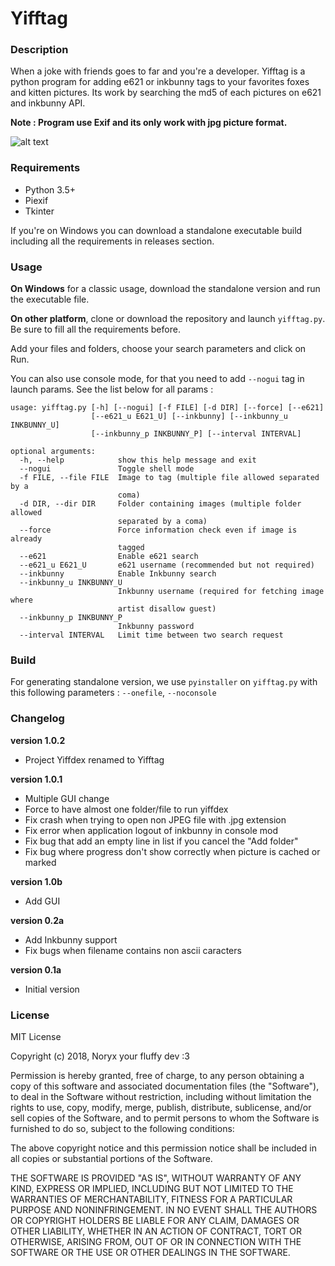 # Yifftag

### Description

When a joke with friends goes to far and you're a developer. Yifftag is a python program for adding e621 or inkbunny tags to your favorites foxes and kitten pictures. Its work by searching the md5 of each pictures on e621 and inkbunny API.

**Note : Program use Exif and its only work with jpg picture format.**

![alt text](http://image.noelshack.com/fichiers/2019/01/5/1546609791-yifftag.jpg "Yifftag")

### Requirements

* Python 3.5+
* Piexif
* Tkinter

If you're on Windows you can download a standalone executable build including all the requirements in releases section.

### Usage

**On Windows** for a classic usage, download the standalone version and run the executable file.

**On other platform**, clone or download the repository and launch `yifftag.py`. Be sure to fill all the requirements before.

Add your files and folders, choose your search parameters and click on Run.

You can also use console mode, for that you need to add `--nogui` tag in launch params. See the list below for all params :

```
usage: yifftag.py [-h] [--nogui] [-f FILE] [-d DIR] [--force] [--e621]
                  [--e621_u E621_U] [--inkbunny] [--inkbunny_u INKBUNNY_U]
                  [--inkbunny_p INKBUNNY_P] [--interval INTERVAL]

optional arguments:
  -h, --help            show this help message and exit
  --nogui               Toggle shell mode
  -f FILE, --file FILE  Image to tag (multiple file allowed separated by a
                        coma)
  -d DIR, --dir DIR     Folder containing images (multiple folder allowed
                        separated by a coma)
  --force               Force information check even if image is already
                        tagged
  --e621                Enable e621 search
  --e621_u E621_U       e621 username (recommended but not required)
  --inkbunny            Enable Inkbunny search
  --inkbunny_u INKBUNNY_U
                        Inkbunny username (required for fetching image where
                        artist disallow guest)
  --inkbunny_p INKBUNNY_P
                        Inkbunny password
  --interval INTERVAL   Limit time between two search request
```

### Build

For generating standalone version, we use `pyinstaller` on `yifftag.py` with this following parameters : `--onefile`, `--noconsole`

### Changelog

**version 1.0.2**
* Project Yiffdex renamed to Yifftag

**version 1.0.1**
* Multiple GUI change
* Force to have almost one folder/file to run yiffdex
* Fix crash when trying to open non JPEG file with .jpg extension
* Fix error when application logout of inkbunny in console mod
* Fix bug that add an empty line in list if you cancel the "Add folder"
* Fix bug where progress don't show correctly when picture is cached or marked

**version 1.0b**
* Add GUI

**version 0.2a**
* Add Inkbunny support
* Fix bugs when filename contains non ascii caracters

**version 0.1a**
* Initial version

### License

MIT License

Copyright (c) 2018, Noryx your fluffy dev :3

Permission is hereby granted, free of charge, to any person obtaining a copy
of this software and associated documentation files (the "Software"), to deal
in the Software without restriction, including without limitation the rights
to use, copy, modify, merge, publish, distribute, sublicense, and/or sell
copies of the Software, and to permit persons to whom the Software is
furnished to do so, subject to the following conditions:

The above copyright notice and this permission notice shall be included in all
copies or substantial portions of the Software.

THE SOFTWARE IS PROVIDED "AS IS", WITHOUT WARRANTY OF ANY KIND, EXPRESS OR
IMPLIED, INCLUDING BUT NOT LIMITED TO THE WARRANTIES OF MERCHANTABILITY,
FITNESS FOR A PARTICULAR PURPOSE AND NONINFRINGEMENT. IN NO EVENT SHALL THE
AUTHORS OR COPYRIGHT HOLDERS BE LIABLE FOR ANY CLAIM, DAMAGES OR OTHER
LIABILITY, WHETHER IN AN ACTION OF CONTRACT, TORT OR OTHERWISE, ARISING FROM,
OUT OF OR IN CONNECTION WITH THE SOFTWARE OR THE USE OR OTHER DEALINGS IN THE
SOFTWARE.

